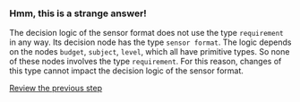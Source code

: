 ### Hmm, this is a strange answer!

The decision logic of the sensor format does not use the type
`requirement` in any way. Its decision node has the type `sensor
format`. The logic depends on the nodes `budget`, `subject`, `level`,
which all have primitive types. So none of these nodes involves the
type `requirement`. For this reason, changes of this type
cannot impact the decision logic of the sensor format.

[Review the previous step](../description.md)
